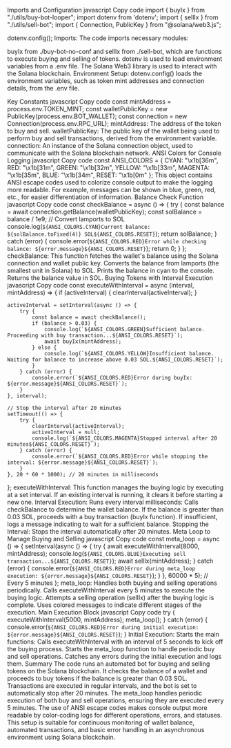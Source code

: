 Imports and Configuration
javascript
Copy code
import { buyIx } from "./utils/buy-bot-looper";
import dotenv from 'dotenv';
import { sellIx } from "./utils/sell-bot";
import { Connection, PublicKey } from "@solana/web3.js";

dotenv.config();
Imports: The code imports necessary modules:

buyIx from ./buy-bot-no-conf and sellIx from ./sell-bot, which are functions to execute buying and selling of tokens.
dotenv is used to load environment variables from a .env file.
The Solana Web3 library is used to interact with the Solana blockchain.
Environment Setup: dotenv.config() loads the environment variables, such as token mint addresses and connection details, from the .env file.

Key Constants
javascript
Copy code
const mintAddress = process.env.TOKEN_MINT;
const walletPublicKey = new PublicKey(process.env.BOT_WALLET);
const connection = new Connection(process.env.RPC_URL);
mintAddress: The address of the token to buy and sell.
walletPublicKey: The public key of the wallet being used to perform buy and sell transactions, derived from the environment variable.
connection: An instance of the Solana connection object, used to communicate with the Solana blockchain network.
ANSI Colors for Console Logging
javascript
Copy code
const ANSI_COLORS = {
    CYAN: "\x1b[36m",
    RED: "\x1b[31m",
    GREEN: "\x1b[32m",
    YELLOW: "\x1b[33m",
    MAGENTA: "\x1b[35m",
    BLUE: "\x1b[34m",
    RESET: "\x1b[0m"
};
This object contains ANSI escape codes used to colorize console output to make the logging more readable. For example, messages can be shown in blue, green, red, etc., for easier differentiation of information.
Balance Check Function
javascript
Copy code
const checkBalance = async () => {
    try {
        const balance = await connection.getBalance(walletPublicKey);
        const solBalance = balance / 1e9; // Convert lamports to SOL
        console.log(`${ANSI_COLORS.CYAN}Current balance: ${solBalance.toFixed(4)} SOL${ANSI_COLORS.RESET}`);
        return solBalance;
    } catch (error) {
        console.error(`${ANSI_COLORS.RED}Error while checking balance: ${error.message}${ANSI_COLORS.RESET}`);
        return 0;
    }
};
checkBalance: This function fetches the wallet's balance using the Solana connection and wallet public key.
Converts the balance from lamports (the smallest unit in Solana) to SOL.
Prints the balance in cyan to the console.
Returns the balance value in SOL.
Buying Tokens with Interval Execution
javascript
Copy code
const executeWithInterval = async (interval, mintAddress) => {
    if (activeInterval) {
        clearInterval(activeInterval);
    }

    activeInterval = setInterval(async () => {
        try {
            const balance = await checkBalance();
            if (balance > 0.03) {
                console.log(`${ANSI_COLORS.GREEN}Sufficient balance. Proceeding with buy transaction...${ANSI_COLORS.RESET}`);
                await buyIx(mintAddress);
            } else {
                console.log(`${ANSI_COLORS.YELLOW}Insufficient balance. Waiting for balance to increase above 0.03 SOL.${ANSI_COLORS.RESET}`);
            }
        } catch (error) {
            console.error(`${ANSI_COLORS.RED}Error during buyIx: ${error.message}${ANSI_COLORS.RESET}`);
        }
    }, interval);

    // Stop the interval after 20 minutes
    setTimeout(() => {
        try {
            clearInterval(activeInterval);
            activeInterval = null;
            console.log(`${ANSI_COLORS.MAGENTA}Stopped interval after 20 minutes${ANSI_COLORS.RESET}`);
        } catch (error) {
            console.error(`${ANSI_COLORS.RED}Error while stopping the interval: ${error.message}${ANSI_COLORS.RESET}`);
        }
    }, 20 * 60 * 1000); // 20 minutes in milliseconds
};
executeWithInterval: This function manages the buying logic by executing at a set interval.
If an existing interval is running, it clears it before starting a new one.
Interval Execution: Runs every interval milliseconds:
Calls checkBalance to determine the wallet balance.
If the balance is greater than 0.03 SOL, proceeds with a buy transaction (buyIx function).
If insufficient, logs a message indicating to wait for a sufficient balance.
Stopping the Interval: Stops the interval automatically after 20 minutes.
Meta Loop to Manage Buying and Selling
javascript
Copy code
const meta_loop = async () => {
    setInterval(async () => {
        try {
            await executeWithInterval(8000, mintAddress);
            console.log(`${ANSI_COLORS.BLUE}Executing sell transaction...${ANSI_COLORS.RESET}`);
            await sellIx(mintAddress);
        } catch (error) {
            console.error(`${ANSI_COLORS.RED}Error during meta_loop execution: ${error.message}${ANSI_COLORS.RESET}`);
        }
    }, 60000 * 5); // Every 5 minutes
};
meta_loop: Handles both buying and selling operations periodically.
Calls executeWithInterval every 5 minutes to execute the buying logic.
Attempts a selling operation (sellIx) after the buying logic is complete.
Uses colored messages to indicate different stages of the execution.
Main Execution Block
javascript
Copy code
try {
    executeWithInterval(5000, mintAddress);
    meta_loop();
} catch (error) {
    console.error(`${ANSI_COLORS.RED}Error during initial execution: ${error.message}${ANSI_COLORS.RESET}`);
}
Initial Execution: Starts the main functions:
Calls executeWithInterval with an interval of 5 seconds to kick off the buying process.
Starts the meta_loop function to handle periodic buy and sell operations.
Catches any errors during the initial execution and logs them.
Summary
The code runs an automated bot for buying and selling tokens on the Solana blockchain.
It checks the balance of a wallet and proceeds to buy tokens if the balance is greater than 0.03 SOL.
Transactions are executed in regular intervals, and the bot is set to automatically stop after 20 minutes.
The meta_loop handles periodic execution of both buy and sell operations, ensuring they are executed every 5 minutes.
The use of ANSI escape codes makes console output more readable by color-coding logs for different operations, errors, and statuses.
This setup is suitable for continuous monitoring of wallet balance, automated transactions, and basic error handling in an asynchronous environment using Solana blockchain.